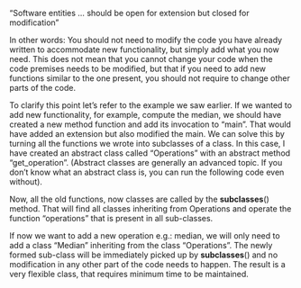 “Software entities … should be open for extension but closed for modification”

In other words: You should not need to modify the code you have already written to accommodate new functionality, but simply add what you now need.
This does not mean that you cannot change your code when the code premises needs to be modified, but that if you need to add new functions similar to the one present, you should not require to change other parts of the code.

To clarify this point let’s refer to the example we saw earlier. If we wanted to add new functionality, for example, compute the median, we should have created a new method function and add its invocation to “main”. That would have added an extension but also modified the main.
We can solve this by turning all the functions we wrote into subclasses of a class. In this case, I have created an abstract class called “Operations” with an abstract method “get_operation”. (Abstract classes are generally an advanced topic. If you don’t know what an abstract class is, you can run the following code even without).

Now, all the old functions, now classes are called by the __subclasses__() method. That will find all classes inheriting from Operations and operate the function “operations” that is present in all sub-classes.


If now we want to add a new operation e.g.: median, we will only need to add a class “Median” inheriting from the class “Operations”. The newly formed sub-class will be immediately picked up by __subclasses__() and no modification in any other part of the code needs to happen.
The result is a very flexible class, that requires minimum time to be maintained.